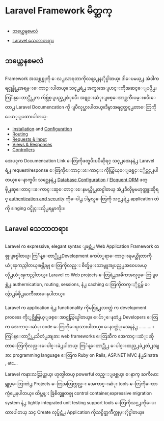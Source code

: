 # Laravel Framework မိတ္ဆက္

- [ဘယ္ကေနစမလဲ](#where-to-start)
- [Laravel သေဘာတရား](#laravel-philosophy)

<a name="where-to-start"></a>
## ဘယ္ကေနစမလဲ

Framework အသစ္တစ္ခုကို ေလ႕လာရတာကိုလန္႕ေနႏိုင္ပါတယ္၊ ဒါေပမယ္႕ အဲဒါက ရင္ခုန္ဖို႕အရမ္းေကာင္းပါတယ္။ သင္႕ရဲ႕ အကူးအေျပာင္းကိုအဆင္ေျပဖို႕၊ ကြ်န္ေတာ္တို႕က က်စ္လ်စ္ျပည္႕စံုၿပီး အရွင္းဆံုးျဖစ္ေအာင္ႀကိဳးပမ္းၿပီးေတာ႕ Laravel Documencation ကို ျပဳလုပ္ထားပါတယ္။ဒီမွာအရင္ဖတ္သင္႕တာေတြကို ေဖာ္ျပထားပါတယ္:

- [Installation](/docs/installation) and [Configuration](/docs/configuration)
- [Routing](/docs/routing)
- [Requests & Input](/docs/requests)
- [Views & Responses](/docs/responses)
- [Controllers](/docs/controllers)

အေပၚက Documencation Link ေတြကိုဖတ္ၿပီးၿပီဆိုရင္ သင္႕အေနနဲ႕ Laravel ရဲ႕ request/response ေတြကိုေကာင္းေကာင္း ကိုယ္တြယ္ေျဖရွင္းႏိုင္သင္႕ပါတယ္။ ေနာက္ၿပီး သင္အေနနဲ႕ [Database Configuration](/docs/database) / [Eloquent ORM](/docs/eloquent) ဖတ္ဖို႕ဆုေတာင္းေကာင္းဆုေတာင္းေနမယ္လို႕ထင္ပါတယ္ အဲ႕ဒီလိုမွမဟုတ္ဘူးဆိုရင္ [authentication and security](/docs/security) ကိုေပါ႕ ဒါမွလူေတြကို သင္႕ရဲ႕ application ထဲကို singing ဝင္ခိုင္းလို႕ရမွာကိုး။

<a name="laravel-philosophy"></a>
## Laravel သေဘာတရား

Laravel က expressive, elegant syntax ျဖစ္တဲ႕ Web Application  Framework တစ္ခုျဖစ္ပါတယ္၊ ကြ်န္ေတာ္တို႕Development ကေပ်ာ္စရာေကာင္းရမယ္ဆိုတာကိုယံုၾကည္ပါတယ္၊ဖန္တီးမွု ေတြကိုလည္း စိတ္ခ်မ္းသာမွူအျပည္႕အဝေပးမယ္လို႕ယံုၾကည္ပါတယ္။ Laravel က Web projects ေတြရဲ႕အဓိကအလုပ္ေတြျဖစ္တဲ႕ authernication, routing, sessions, နဲ႕ caching ေတြကိုတက္ႏိုင္သမွ် ေလွ်ာ႕ခ်ဖို႕ႀကိဳးစားေနပါတယ္။

Laravel က application ရဲ႕ functionality ကိုမစြန္႕လႊတ္ဘဲ က development process ကိုႏွစ္လိုဖြယ္ျဖစ္ေအာင္ရည္ရြယ္ပါတယ္။ ေပ်ာ္ေနတဲ႕ Developers ေတြက အေကာင္းဆံုး code ေတြကိုေရးသားပါတယ္။ ေနာက္ဆံုးအေနနဲ႕ .......... ၊ ကြ်န္ေတာ္တို႕သိတဲ႕အျခား web frameworks ေတြဆီက အေကာင္းဆံုး ဆိုတာေတြကိုလည္းေပါင္းခဲ႕ပါတယ္၊ ကြ်န္ေတာ္တို႕ ေပါင္းထည္႕ခဲ႕တဲ႕အျခား programming language ေတြက Ruby on Rails, ASP.NET MVC နဲ႕Sinatra , etc...

Laravel ကနားလည္လြယ္တယ္၊ ဟုတ္ပါတယ္ powerful လည္းျဖစ္တယ္၊ ေနာက္ ႀကီးမားရွုပ္ေထြးတဲ႕ Projects ေတြအတြက္လည္း အေကာင္းဆံုး tools ေတြကိုေထာက္ပံ႕ေနပါတယ္။ ထိပ္တန္း  ခြဲစိတ္မွူတစ္ခု control container,expressive migration system နဲ႕ tightly integrated unit testing support tools ေတြကိုသင္႕ကိုေပးထားပါတယ္ သင္ Create လုပ္ခ်င္တဲ႕ Application ကိုသင္စိတ္ႀကိဳက္လုပ္ႏိုင္ပါတယ္။